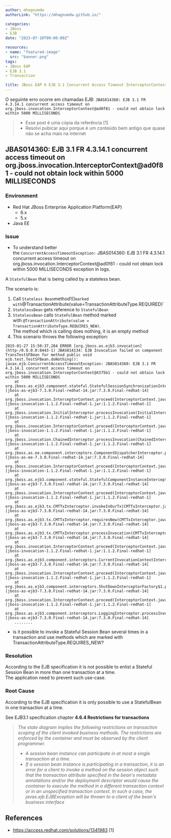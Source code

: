 ```yaml
---
author: mhagnumdw
authorLink: "https://mhagnumdw.github.io/"

categories:
- JBoss
- EJB
date: "2023-07-10T09:00:00Z"

resources:
- name: "featured-image"
  src: "banner.png"
tags:
- JBoss EAP
- EJB 3.1
- Transaction

title: JBoss EAP 6 EJB 3.1 Concurrent Access Timeout InterceptorContext
---
```


O seguinte erro ocorre em chamadas EJB: `JBAS014360: EJB 3.1 FR 4.3.14.1 concurrent access timeout on org.jboss.invocation.InterceptorContext@ad0f81 - could not obtain lock within 5000 MILLISECONDS`

<!--more-->

> - Esse post é uma cópia da referência [1]
> - Resolvi pubicar aqui porque é um conteúdo bem antigo que quase não se acha mais na internet

## JBAS014360: EJB 3.1 FR 4.3.14.1 concurrent access timeout on org.jboss.invocation.InterceptorContext@ad0f81 - could not obtain lock within 5000 MILLISECONDS

### Environment

- Red Hat JBoss Enterprise Application Platform(EAP)
  - 6.x
  - 5.x
- Java EE

### Issue

- To understand better the `ConcurrentAccessTimeoutException:` JBAS014360: EJB 3.1 FR 4.3.14.1 concurrent access timeout on org.jboss.invocation.InterceptorContext@ad0f81 - could not obtain lock within 5000 MILLISECONDS exception in logs.

A `StatefulBean` that is being called by a stateless bean.

The scenario is:

1. Call `Stateless Bean`method1()`marked with`@TransactionAttribute(value=TransactionAttributeType.REQUIRED)`
2. `StatelessBean` gets reference to `StatefulBean`
3. `StatelessBean` calls `StateFulBean` method marked with `@TransactionAttribute(value = TransactionAttributeType.REQUIRES_NEW)`.\
    The method which is calling does nothing, it is an empty method
4. This scenario throws the following exception:

```log
2015-01-27 15:50:37,284 ERROR [org.jboss.as.ejb3.invocation] (http-/0.0.0.0:8443-1) JBAS014134: EJB Invocation failed on component TransTestSFBean for method public void ejb.test.TestSFBean.doNothing(): javax.ejb.ConcurrentAccessTimeoutException: JBAS014360: EJB 3.1 FR 4.3.14.1 concurrent access timeout on org.jboss.invocation.InterceptorContext@4375b1 - could not obtain lock within 5000 MILLISECONDS
    at org.jboss.as.ejb3.component.stateful.StatefulSessionSynchronizationInterceptor.processInvocation(StatefulSessionSynchronizationInterceptor.java:117) [jboss-as-ejb3-7.3.0.Final-redhat-14.jar:7.3.0.Final-redhat-14]
    at org.jboss.invocation.InterceptorContext.proceed(InterceptorContext.java:288) [jboss-invocation-1.1.2.Final-redhat-1.jar:1.1.2.Final-redhat-1]
    at org.jboss.invocation.InitialInterceptor.processInvocation(InitialInterceptor.java:21) [jboss-invocation-1.1.2.Final-redhat-1.jar:1.1.2.Final-redhat-1]
    at org.jboss.invocation.InterceptorContext.proceed(InterceptorContext.java:288) [jboss-invocation-1.1.2.Final-redhat-1.jar:1.1.2.Final-redhat-1]
    at org.jboss.invocation.ChainedInterceptor.processInvocation(ChainedInterceptor.java:61) [jboss-invocation-1.1.2.Final-redhat-1.jar:1.1.2.Final-redhat-1]
    at org.jboss.as.ee.component.interceptors.ComponentDispatcherInterceptor.processInvocation(ComponentDispatcherInterceptor.java:53) [jboss-as-ee-7.3.0.Final-redhat-14.jar:7.3.0.Final-redhat-14]
    at org.jboss.invocation.InterceptorContext.proceed(InterceptorContext.java:288) [jboss-invocation-1.1.2.Final-redhat-1.jar:1.1.2.Final-redhat-1]
    at org.jboss.as.ejb3.component.stateful.StatefulComponentInstanceInterceptor.processInvocation(StatefulComponentInstanceInterceptor.java:67) [jboss-as-ejb3-7.3.0.Final-redhat-14.jar:7.3.0.Final-redhat-14]
    at org.jboss.invocation.InterceptorContext.proceed(InterceptorContext.java:288) [jboss-invocation-1.1.2.Final-redhat-1.jar:1.1.2.Final-redhat-1]
    at org.jboss.as.ejb3.tx.CMTTxInterceptor.invokeInOurTx(CMTTxInterceptor.java:272) [jboss-as-ejb3-7.3.0.Final-redhat-14.jar:7.3.0.Final-redhat-14]
    at org.jboss.as.ejb3.tx.CMTTxInterceptor.requiresNew(CMTTxInterceptor.java:363) [jboss-as-ejb3-7.3.0.Final-redhat-14.jar:7.3.0.Final-redhat-14]
    at org.jboss.as.ejb3.tx.CMTTxInterceptor.processInvocation(CMTTxInterceptor.java:240) [jboss-as-ejb3-7.3.0.Final-redhat-14.jar:7.3.0.Final-redhat-14]
    at org.jboss.invocation.InterceptorContext.proceed(InterceptorContext.java:288) [jboss-invocation-1.1.2.Final-redhat-1.jar:1.1.2.Final-redhat-1]
    at org.jboss.as.ejb3.component.interceptors.CurrentInvocationContextInterceptor.processInvocation(CurrentInvocationContextInterceptor.java:41) [jboss-as-ejb3-7.3.0.Final-redhat-14.jar:7.3.0.Final-redhat-14]
    at org.jboss.invocation.InterceptorContext.proceed(InterceptorContext.java:288) [jboss-invocation-1.1.2.Final-redhat-1.jar:1.1.2.Final-redhat-1]
    at org.jboss.as.ejb3.component.interceptors.ShutDownInterceptorFactory$1.processInvocation(ShutDownInterceptorFactory.java:64) [jboss-as-ejb3-7.3.0.Final-redhat-14.jar:7.3.0.Final-redhat-14]
    at org.jboss.invocation.InterceptorContext.proceed(InterceptorContext.java:288) [jboss-invocation-1.1.2.Final-redhat-1.jar:1.1.2.Final-redhat-1]
    at org.jboss.as.ejb3.component.interceptors.LoggingInterceptor.processInvocation(LoggingInterceptor.java:59) [jboss-as-ejb3-7.3.0.Final-redhat-14.jar:7.3.0.Final-redhat-14]
    ........

```

- is it possible to invoke a Stateful Session Bean several times in a transaction and use methods which are marked with TransactionAttributeType.REQUIRES_NEW?

### Resolution

According to the EJB specification it is not possible to enlist a Stateful Session Bean in more than one transaction at a time.\
The application need to prevent such use-case.

### Root Cause

According to the EJB specification it is only possible to use a StatefulBean in one transaction at a time.

See EJB3.1 specification chapter **4.6.4 Restrictions for transactions**

> _The state diagram implies the following restrictions on transaction scoping of the client invoked business methods. The restrictions are enforced by the container and must be observed by the client programmer._
>
> - _A session bean instance can participate in at most a single transaction at a time._
> - _If a session bean instance is participating in a transaction, it is an error for a client to invoke a method on the session object such that the transaction attribute specified in the bean's metadata annotations and/or the deployment descriptor would cause the container to execute the method in a different transaction context or in an unspecified transaction context. In such a case, the javax.ejb.EJBException will be thrown to a client of the bean's business interface_

## References

- <https://access.redhat.com/solutions/1341983> [1]
